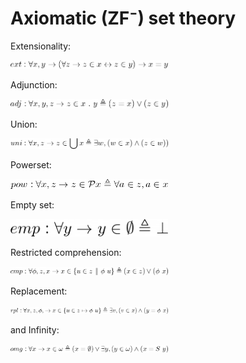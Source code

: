# Axiomatic (ZF⁻) set theory

Extensionality:

<img src="img/ext.png" width="50%" >

Adjunction:

<img src="img/adj.png" width="50%" >

Union:

<img src="img/uni.png" width="50%" >

Powerset:

<img src="img/pow.png" width="50%" >

Empty set:

<img src="img/emp.png" width="50%" >

Restricted comprehension:

<img src="img/cmp.png" width="50%" >

Replacement:

<img src="img/rpl.png" width="50%" >
 
and Infinity:

<img src="img/omg.png" width="50%" >
